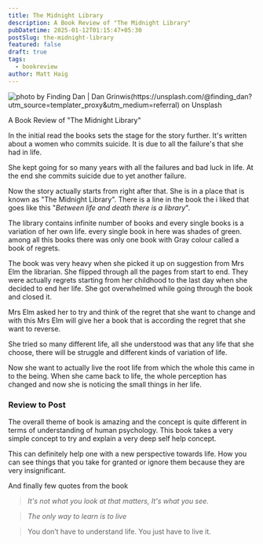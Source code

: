 ```yaml
---
title: The Midnight Library
description: A Book Review of "The Midnight Library"
pubDatetime: 2025-01-12T01:15:47+05:30
postSlug: the-midnight-library
featured: false
draft: true
tags:
  - bookreview
author: Matt Haig
---
```


![photo by Finding Dan | Dan Grinwis(https://unsplash.com/@finding_dan?utm_source=templater_proxy&utm_medium=referral) on Unsplash](https://images.unsplash.com/photo-1506773090264-ac0b07293a64?crop=entropy&cs=srgb&fm=jpg&ixid=M3w2NDU1OTF8MHwxfHJhbmRvbXx8fHx8fHx8fDE3MzY2MjQ3NDl8&ixlib=rb-4.0.3&q=85&w=900&h=300)

A Book Review of "The Midnight Library"

In the initial read the books sets the stage for the story further. It's written about a women who commits suicide. It is due to all the failure's that she had in life.

She kept going for so many years with all the failures and bad luck in life. At the end she commits suicide due to yet another failure.

Now the story actually starts from right after that. She is in a place that is known as "The Midnight Library". There is a line in the book the i liked that goes like this "_Between life and death there is a library_".

The library contains infinite number of books and every single books is a variation of her own life. every single book in here was shades of green. among all this books there was only one book with Gray colour called a book of regrets.

The book was very heavy when she picked it up on suggestion from Mrs Elm the librarian. She flipped through all the pages from start to end. They were actually regrets starting from her childhood to the last day when she decided to end her life. She got overwhelmed while going through the book and closed it.

Mrs Elm asked her to try and think of the regret that she want to change and with this Mrs Elm will give her a book that is according the regret that she want to reverse.

She tried so many different life, all she understood was that any life that she choose, there will be struggle and different kinds of variation of life.

Now she want to actually live the root life from which the whole this came in to the being. When she came back to life, the whole perception has changed and now she is noticing the small things in her life.

### **Review to Post**

The overall theme of book is amazing and the concept is quite different in terms of understanding of human psychology. This book takes a very simple concept to try and explain a very deep self help concept.

This can definitely help one with a new perspective towards life. How you can see things that you take for granted or ignore them because they are very insignificant.

And finally few quotes from the book

> _It's not what you look at that matters, It's what you see._

> _The only way to learn is to live_

> You don’t have to understand life. You just have to live it.
